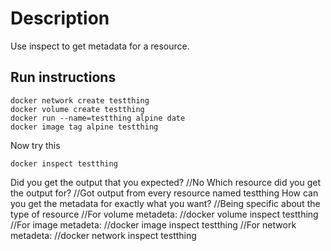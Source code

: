 # Description
Use inspect to get metadata for a resource.

## Run instructions

    docker network create testthing
    docker volume create testthing
    docker run --name=testthing alpine date
    docker image tag alpine testthing

Now try this

    docker inspect testthing

Did you get the output that you expected?
//No
Which resource did you get the output for?
//Got output from every resource named testthing
How can you get the metadata for exactly what you want?
//Being specific about the type of resource
//For volume metadeta:
//docker volume inspect testthing
//For image metadeta:
//docker image inspect testthing
//For network metadeta:
//docker network inspect testthing

